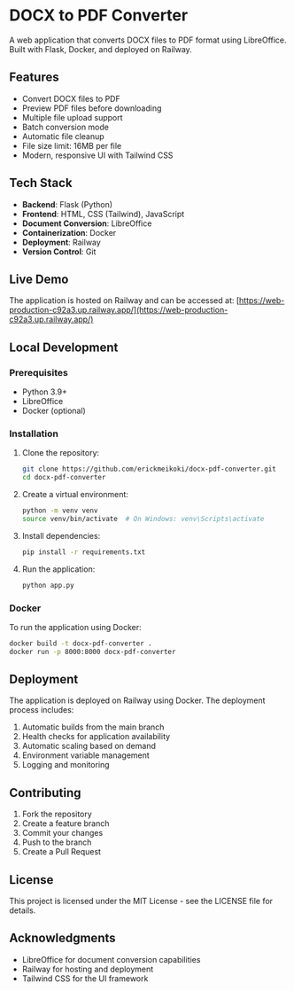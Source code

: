 # DOCX to PDF Converter

A web application that converts DOCX files to PDF format using LibreOffice. Built with Flask, Docker, and deployed on Railway.

## Features

- Convert DOCX files to PDF
- Preview PDF files before downloading
- Multiple file upload support
- Batch conversion mode
- Automatic file cleanup
- File size limit: 16MB per file
- Modern, responsive UI with Tailwind CSS

## Tech Stack

- **Backend**: Flask (Python)
- **Frontend**: HTML, CSS (Tailwind), JavaScript
- **Document Conversion**: LibreOffice
- **Containerization**: Docker
- **Deployment**: Railway
- **Version Control**: Git

## Live Demo

The application is hosted on Railway and can be accessed at:
[https://web-production-c92a3.up.railway.app/](https://web-production-c92a3.up.railway.app/)

## Local Development

### Prerequisites

- Python 3.9+
- LibreOffice
- Docker (optional)

### Installation

1. Clone the repository:

   ```bash
   git clone https://github.com/erickmeikoki/docx-pdf-converter.git
   cd docx-pdf-converter
   ```

2. Create a virtual environment:

   ```bash
   python -m venv venv
   source venv/bin/activate  # On Windows: venv\Scripts\activate
   ```

3. Install dependencies:

   ```bash
   pip install -r requirements.txt
   ```

4. Run the application:
   ```bash
   python app.py
   ```

### Docker

To run the application using Docker:

```bash
docker build -t docx-pdf-converter .
docker run -p 8000:8000 docx-pdf-converter
```

## Deployment

The application is deployed on Railway using Docker. The deployment process includes:

1. Automatic builds from the main branch
2. Health checks for application availability
3. Automatic scaling based on demand
4. Environment variable management
5. Logging and monitoring

## Contributing

1. Fork the repository
2. Create a feature branch
3. Commit your changes
4. Push to the branch
5. Create a Pull Request

## License

This project is licensed under the MIT License - see the LICENSE file for details.

## Acknowledgments

- LibreOffice for document conversion capabilities
- Railway for hosting and deployment
- Tailwind CSS for the UI framework
